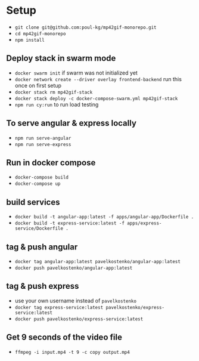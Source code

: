 # Setup
* `git clone git@github.com:poul-kg/mp42gif-monorepo.git`
* `cd mp42gif-monorepo`
* `npm install`

## Deploy stack in swarm mode
* `docker swarm init` if swarm was not initialized yet
* `docker network create --driver overlay frontend-backend` run this once on first setup
* `docker stack rm mp42gif-stack`
* `docker stack deploy -c docker-compose-swarm.yml mp42gif-stack`
* `npm run cy:run` to run load testing

## To serve angular & express locally
* `npm run serve-angular`
* `npm run serve-express`

## Run in docker compose
* `docker-compose build`
* `docker-compose up`

## build services
* `docker build -t angular-app:latest -f apps/angular-app/Dockerfile .`
* `docker build -t express-service:latest -f apps/express-service/Dockerfile .`

## tag & push angular
* `docker tag angular-app:latest pavelkostenko/angular-app:latest`
* `docker push pavelkostenko/angular-app:latest`

## tag & push express
* use your own username instead of `pavelkostenko`
* `docker tag express-service:latest pavelkostenko/express-service:latest`
* `docker push pavelkostenko/express-service:latest`

## Get 9 seconds of the video file
* `ffmpeg -i input.mp4 -t 9 -c copy output.mp4`